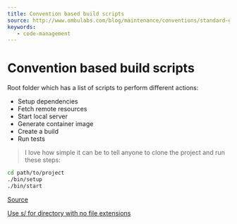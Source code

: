 ```yaml
---
title: Convention based build scripts
source: http://www.ombulabs.com/blog/maintenance/conventions/standard-getting-started.html
keywords: 
   - code-management
---
```


# Convention based build scripts

Root folder which has a list of scripts to perform different actions:

* Setup dependencies 
* Fetch remote resources 
* Start local server
* Generate container image 
* Create a build
* Run tests

> I love how simple it can be to tell anyone to clone the project and run these steps:

```bash
cd path/to/project
./bin/setup
./bin/start
```

[Source](http://www.ombulabs.com/blog/maintenance/conventions/standard-getting-started.html)

[Use s/ for directory with no file extensions](./20191126175057.md)